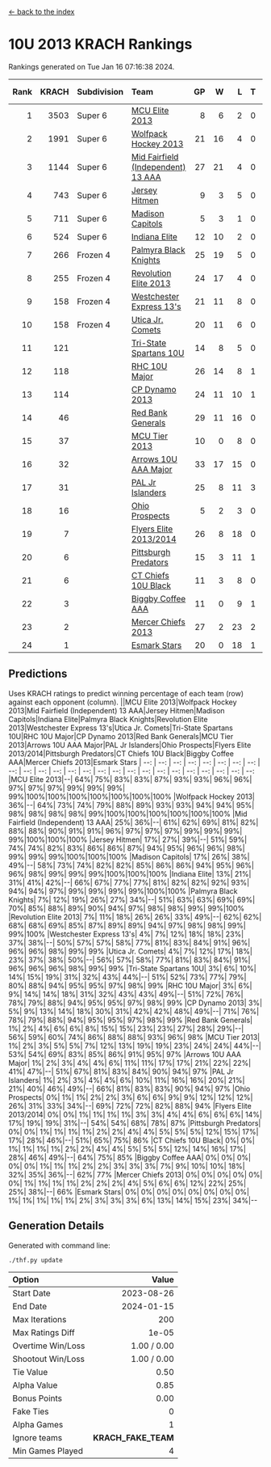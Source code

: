 [<- back to the index](readme.md)
# 10U 2013 KRACH Rankings
Rankings generated on Tue Jan 16 07:16:38 2024.

Rank|KRACH|Subdivision|Team|GP|W|L|T|OTW|OTL|SoS|Exp Wins|Win Diff
---:|---:|:---|:---|---:|---:|---:|---:|---:|---:|---:|---:|---:
1|3503|Super 6|[MCU Elite 2013](https://gamesheetstats.com/seasons/3664/teams/140889/schedule)|8|6|2|0|0|0|1215|6.8|-0.0
2|1991|Super 6|[Wolfpack Hockey 2013](https://gamesheetstats.com/seasons/3664/teams/140894/schedule)|21|16|4|0|0|1|957|16.8|-0.0
3|1144|Super 6|[Mid Fairfield (Independent) 13 AAA](https://gamesheetstats.com/seasons/3664/teams/140891/schedule)|27|21|4|0|2|0|333|23.8|-0.0
4|743|Super 6|[Jersey Hitmen](https://gamesheetstats.com/seasons/3664/teams/140893/schedule)|9|3|5|0|0|1|2045|3.8|-0.0
5|711|Super 6|[Madison Capitols](https://gamesheetstats.com/seasons/3664/teams/162460/schedule)|5|3|1|0|1|0|216|4.9|0.0
6|524|Super 6|[Indiana Elite](https://gamesheetstats.com/seasons/3664/teams/144358/schedule)|12|10|2|0|0|0|159|10.9|0.0
7|266|Frozen 4|[Palmyra Black Knights](https://gamesheetstats.com/seasons/3664/teams/140906/schedule)|25|19|5|0|0|1|342|19.8|-0.0
8|255|Frozen 4|[Revolution Elite 2013](https://gamesheetstats.com/seasons/3664/teams/140904/schedule)|24|17|4|0|2|1|207|19.8|-0.0
9|158|Frozen 4|[Westchester Express 13's](https://gamesheetstats.com/seasons/3664/teams/140899/schedule)|21|11|8|0|0|2|478|11.8|-0.0
10|158|Frozen 4|[Utica Jr. Comets](https://gamesheetstats.com/seasons/3664/teams/140900/schedule)|20|11|6|0|3|0|78|14.8|-0.0
11|121||[Tri-State Spartans 10U](https://gamesheetstats.com/seasons/3664/teams/144359/schedule)|14|8|5|0|0|1|273|8.9|0.0
12|118||[RHC 10U Major](https://gamesheetstats.com/seasons/3664/teams/140895/schedule)|26|14|8|1|1|2|247|16.3|-0.0
13|114||[CP Dynamo 2013](https://gamesheetstats.com/seasons/3664/teams/140901/schedule)|24|11|10|1|1|1|331|13.3|-0.0
14|46||[Red Bank Generals](https://gamesheetstats.com/seasons/3664/teams/140896/schedule)|29|11|16|0|0|2|314|11.9|0.0
15|37||[MCU Tier 2013](https://gamesheetstats.com/seasons/3664/teams/140890/schedule)|10|0|8|0|2|0|489|2.8|-0.0
16|32||[Arrows 10U AAA Major](https://gamesheetstats.com/seasons/3664/teams/140902/schedule)|33|17|15|0|0|1|134|17.9|0.0
17|31||[PAL Jr Islanders](https://gamesheetstats.com/seasons/3664/teams/140903/schedule)|25|8|11|3|2|1|120|12.4|0.0
18|16||[Ohio Prospects](https://gamesheetstats.com/seasons/3664/teams/199158/schedule)|5|2|3|0|0|0|129|2.9|0.0
19|7||[Flyers Elite 2013/2014](https://gamesheetstats.com/seasons/3664/teams/140898/schedule)|26|8|18|0|0|0|64|8.9|0.0
20|6||[Pittsburgh Predators](https://gamesheetstats.com/seasons/3664/teams/140907/schedule)|15|3|11|1|0|0|174|4.4|0.0
21|6||[CT Chiefs 10U Black](https://gamesheetstats.com/seasons/3664/teams/140892/schedule)|11|3|8|0|0|0|45|3.9|0.0
22|3||[Biggby Coffee AAA](https://gamesheetstats.com/seasons/3664/teams/144357/schedule)|11|0|9|1|1|0|233|2.4|0.0
23|2||[Mercer Chiefs 2013](https://gamesheetstats.com/seasons/3664/teams/140897/schedule)|27|2|23|2|0|0|129|3.9|0.0
24|1||[Esmark Stars](https://gamesheetstats.com/seasons/3664/teams/140905/schedule)|20|0|18|1|0|1|150|1.4|0.0

## Predictions
Uses KRACH ratings to predict winning percentage of each team (row) against each opponent (column).
||MCU Elite 2013|Wolfpack Hockey 2013|Mid Fairfield (Independent) 13 AAA|Jersey Hitmen|Madison Capitols|Indiana Elite|Palmyra Black Knights|Revolution Elite 2013|Westchester Express 13's|Utica Jr. Comets|Tri-State Spartans 10U|RHC 10U Major|CP Dynamo 2013|Red Bank Generals|MCU Tier 2013|Arrows 10U AAA Major|PAL Jr Islanders|Ohio Prospects|Flyers Elite 2013/2014|Pittsburgh Predators|CT Chiefs 10U Black|Biggby Coffee AAA|Mercer Chiefs 2013|Esmark Stars
| --: | --: | --: | --: | --: | --: | --: | --: | --: | --: | --: | --: | --: | --: | --: | --: | --: | --: | --: | --: | --: | --: | --: | --: | --: 
|MCU Elite 2013|--| 64%| 75%| 83%| 83%| 87%| 93%| 93%| 96%| 96%| 97%| 97%| 97%| 99%| 99%| 99%| 99%|100%|100%|100%|100%|100%|100%|100%
|Wolfpack Hockey 2013| 36%|--| 64%| 73%| 74%| 79%| 88%| 89%| 93%| 93%| 94%| 94%| 95%| 98%| 98%| 98%| 98%| 99%|100%|100%|100%|100%|100%|100%
|Mid Fairfield (Independent) 13 AAA| 25%| 36%|--| 61%| 62%| 69%| 81%| 82%| 88%| 88%| 90%| 91%| 91%| 96%| 97%| 97%| 97%| 99%| 99%| 99%| 99%|100%|100%|100%
|Jersey Hitmen| 17%| 27%| 39%|--| 51%| 59%| 74%| 74%| 82%| 83%| 86%| 86%| 87%| 94%| 95%| 96%| 96%| 98%| 99%| 99%| 99%|100%|100%|100%
|Madison Capitols| 17%| 26%| 38%| 49%|--| 58%| 73%| 74%| 82%| 82%| 85%| 86%| 86%| 94%| 95%| 96%| 96%| 98%| 99%| 99%| 99%|100%|100%|100%
|Indiana Elite| 13%| 21%| 31%| 41%| 42%|--| 66%| 67%| 77%| 77%| 81%| 82%| 82%| 92%| 93%| 94%| 94%| 97%| 99%| 99%| 99%| 99%|100%|100%
|Palmyra Black Knights|  7%| 12%| 19%| 26%| 27%| 34%|--| 51%| 63%| 63%| 69%| 69%| 70%| 85%| 88%| 89%| 90%| 94%| 97%| 98%| 98%| 99%| 99%|100%
|Revolution Elite 2013|  7%| 11%| 18%| 26%| 26%| 33%| 49%|--| 62%| 62%| 68%| 68%| 69%| 85%| 87%| 89%| 89%| 94%| 97%| 98%| 98%| 99%| 99%|100%
|Westchester Express 13's|  4%|  7%| 12%| 18%| 18%| 23%| 37%| 38%|--| 50%| 57%| 57%| 58%| 77%| 81%| 83%| 84%| 91%| 96%| 96%| 96%| 98%| 99%| 99%
|Utica Jr. Comets|  4%|  7%| 12%| 17%| 18%| 23%| 37%| 38%| 50%|--| 56%| 57%| 58%| 77%| 81%| 83%| 84%| 91%| 96%| 96%| 96%| 98%| 99%| 99%
|Tri-State Spartans 10U|  3%|  6%| 10%| 14%| 15%| 19%| 31%| 32%| 43%| 44%|--| 51%| 52%| 73%| 77%| 79%| 80%| 88%| 94%| 95%| 95%| 97%| 98%| 99%
|RHC 10U Major|  3%|  6%|  9%| 14%| 14%| 18%| 31%| 32%| 43%| 43%| 49%|--| 51%| 72%| 76%| 78%| 79%| 88%| 94%| 95%| 95%| 97%| 98%| 99%
|CP Dynamo 2013|  3%|  5%|  9%| 13%| 14%| 18%| 30%| 31%| 42%| 42%| 48%| 49%|--| 71%| 76%| 78%| 79%| 88%| 94%| 95%| 95%| 97%| 98%| 99%
|Red Bank Generals|  1%|  2%|  4%|  6%|  6%|  8%| 15%| 15%| 23%| 23%| 27%| 28%| 29%|--| 56%| 59%| 60%| 74%| 86%| 88%| 88%| 93%| 96%| 98%
|MCU Tier 2013|  1%|  2%|  3%|  5%|  5%|  7%| 12%| 13%| 19%| 19%| 23%| 24%| 24%| 44%|--| 53%| 54%| 69%| 83%| 85%| 86%| 91%| 95%| 97%
|Arrows 10U AAA Major|  1%|  2%|  3%|  4%|  4%|  6%| 11%| 11%| 17%| 17%| 21%| 22%| 22%| 41%| 47%|--| 51%| 67%| 81%| 83%| 84%| 90%| 94%| 97%
|PAL Jr Islanders|  1%|  2%|  3%|  4%|  4%|  6%| 10%| 11%| 16%| 16%| 20%| 21%| 21%| 40%| 46%| 49%|--| 66%| 81%| 83%| 83%| 90%| 94%| 97%
|Ohio Prospects|  0%|  1%|  1%|  2%|  2%|  3%|  6%|  6%|  9%|  9%| 12%| 12%| 12%| 26%| 31%| 33%| 34%|--| 69%| 72%| 72%| 82%| 88%| 94%
|Flyers Elite 2013/2014|  0%|  0%|  1%|  1%|  1%|  1%|  3%|  3%|  4%|  4%|  6%|  6%|  6%| 14%| 17%| 19%| 19%| 31%|--| 54%| 54%| 68%| 78%| 87%
|Pittsburgh Predators|  0%|  0%|  1%|  1%|  1%|  1%|  2%|  2%|  4%|  4%|  5%|  5%|  5%| 12%| 15%| 17%| 17%| 28%| 46%|--| 51%| 65%| 75%| 86%
|CT Chiefs 10U Black|  0%|  0%|  1%|  1%|  1%|  1%|  2%|  2%|  4%|  4%|  5%|  5%|  5%| 12%| 14%| 16%| 17%| 28%| 46%| 49%|--| 64%| 75%| 85%
|Biggby Coffee AAA|  0%|  0%|  0%|  0%|  0%|  1%|  1%|  1%|  2%|  2%|  3%|  3%|  3%|  7%|  9%| 10%| 10%| 18%| 32%| 35%| 36%|--| 62%| 77%
|Mercer Chiefs 2013|  0%|  0%|  0%|  0%|  0%|  0%|  1%|  1%|  1%|  1%|  2%|  2%|  2%|  4%|  5%|  6%|  6%| 12%| 22%| 25%| 25%| 38%|--| 66%
|Esmark Stars|  0%|  0%|  0%|  0%|  0%|  0%|  0%|  0%|  1%|  1%|  1%|  1%|  1%|  2%|  3%|  3%|  3%|  6%| 13%| 14%| 15%| 23%| 34%|--

## Generation Details

Generated with command line:
```
./thf.py update
```

| Option | Value |
| :----- | ----: |
| Start Date | 2023-08-26 |
| End Date | 2024-01-15 |
| Max Iterations | 200 |
| Max Ratings Diff | 1e-05 |
| Overtime Win/Loss | 1.00 / 0.00 |
| Shootout Win/Loss | 1.00 / 0.00 |
| Tie Value | 0.50 |
| Alpha Value | 0.85 |
| Bonus Points | 0.00 |
| Fake Ties | 0 |
| Alpha Games | 1 |
| Ignore teams | __KRACH_FAKE_TEAM__ |
| Min Games Played | 4 |

